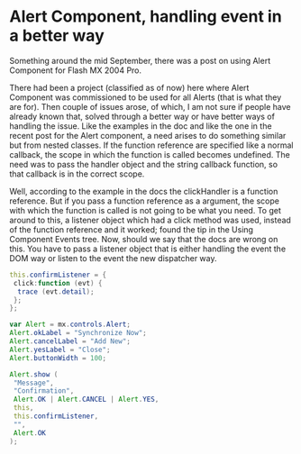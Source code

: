 # Alert Component, handling event in a better way

Something around the mid September, there was a post on using Alert Component for Flash MX 2004 Pro.

There had been a project (classified as of now) here where Alert Component was commissioned to be used for all Alerts (that is what they are for). Then couple of issues arose, of which, I am not sure if people have already known that, solved through a better way or have better ways of handling the issue. Like the examples in the doc and like the one in the recent post for the Alert component, a need arises to do something similar but from nested classes. If the function reference are specified like a normal callback, the scope in which the function is called becomes undefined. The need was to pass the handler object and the string callback function, so that callback is in the correct scope.

Well, according to the example in the docs the clickHandler is a function reference. But if you pass a function reference as a argument, the scope with which the function is called is not going to be what you need. To get around to this, a listener object which had a click method was used, instead of the function reference and it worked; found the tip in the Using Component Events tree. Now, should we say that the docs are wrong on this. You have to pass a listener object that is either handling the event the DOM way or listen to the event the new dispatcher way.

```as
this.confirmListener = {
 click:function (evt) {
  trace (evt.detail);
 };
};

var Alert = mx.controls.Alert;
Alert.okLabel = "Synchronize Now";
Alert.cancelLabel = "Add New";
Alert.yesLabel = "Close";
Alert.buttonWidth = 100;

Alert.show (
 "Message",
 "Confirmation",
 Alert.OK | Alert.CANCEL | Alert.YES,
 this,
 this.confirmListener,
 "",
 Alert.OK
);
```
